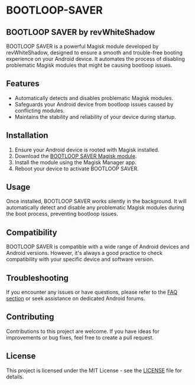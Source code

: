 # BOOTLOOP-SAVER

## BOOTLOOP SAVER by revWhiteShadow

BOOTLOOP SAVER is a powerful Magisk module developed by revWhiteShadow, designed to ensure a smooth and trouble-free booting experience on your Android device. It automates the process of disabling problematic Magisk modules that might be causing bootloop issues.

## Features

- Automatically detects and disables problematic Magisk modules.
- Safeguards your Android device from bootloop issues caused by conflicting modules.
- Maintains the stability and reliability of your device during startup.

## Installation

1. Ensure your Android device is rooted with Magisk installed.
2. Download the [BOOTLOOP SAVER Magisk module](https://www.pling.com/p/2076585/).
3. Install the module using the Magisk Manager app.
4. Reboot your device to activate BOOTLOOP SAVER.

## Usage

Once installed, BOOTLOOP SAVER works silently in the background. It will automatically detect and disable any problematic Magisk modules during the boot process, preventing bootloop issues.

## Compatibility

BOOTLOOP SAVER is compatible with a wide range of Android devices and Android versions. However, it's always a good practice to check compatibility with your specific device and software version.

## Troubleshooting

If you encounter any issues or have questions, please refer to the [FAQ section](#Frequently-Asked-Questions) or seek assistance on dedicated Android forums.

## Contributing

Contributions to this project are welcome. If you have ideas for improvements or bug fixes, feel free to create a pull request.

## License

This project is licensed under the MIT License - see the [LICENSE](LICENSE) file for details.
